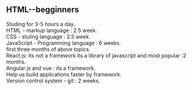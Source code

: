 ## HTML--begginners
Studing for 3-5 hours a day. <br>
HTML - markup language : 2.5 week.<br>
CSS - stuling language : 2.5 week.<br>
JavaScript - Programming language : 6 weeks.<br>
first three months of above topics.<br>
React js: its not a framework its a library of javascript and most popular :2 months.<br>
Angular js and vue : its a framework.<br>
Help us build applications faster by framework.<br>
Version control system - git : 2 weeks.<br>
